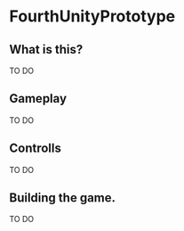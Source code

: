 # FourthUnityPrototype

## What is this?

TO DO

## Gameplay

TO DO

## Controlls

TO DO

## Building the game.

TO DO
